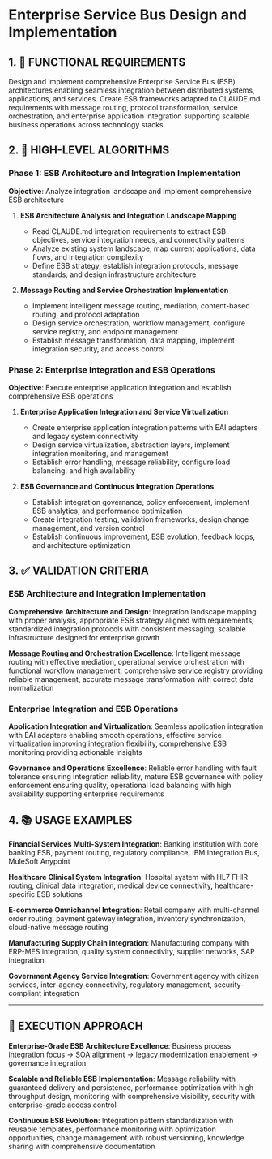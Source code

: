 # Enterprise Service Bus Design and Implementation

## 1. 🎯 FUNCTIONAL REQUIREMENTS

Design and implement comprehensive Enterprise Service Bus (ESB) architectures enabling seamless integration between distributed systems, applications, and services. Create ESB frameworks adapted to CLAUDE.md requirements with message routing, protocol transformation, service orchestration, and enterprise application integration supporting scalable business operations across technology stacks.

## 2. 🔄 HIGH-LEVEL ALGORITHMS

### Phase 1: ESB Architecture and Integration Implementation
**Objective**: Analyze integration landscape and implement comprehensive ESB architecture

1. **ESB Architecture Analysis and Integration Landscape Mapping**
   - Read CLAUDE.md integration requirements to extract ESB objectives, service integration needs, and connectivity patterns
   - Analyze existing system landscape, map current applications, data flows, and integration complexity
   - Define ESB strategy, establish integration protocols, message standards, and design infrastructure architecture

2. **Message Routing and Service Orchestration Implementation**
   - Implement intelligent message routing, mediation, content-based routing, and protocol adaptation
   - Design service orchestration, workflow management, configure service registry, and endpoint management
   - Establish message transformation, data mapping, implement integration security, and access control

### Phase 2: Enterprise Integration and ESB Operations
**Objective**: Execute enterprise application integration and establish comprehensive ESB operations

1. **Enterprise Application Integration and Service Virtualization**
   - Create enterprise application integration patterns with EAI adapters and legacy system connectivity
   - Design service virtualization, abstraction layers, implement integration monitoring, and management
   - Establish error handling, message reliability, configure load balancing, and high availability

2. **ESB Governance and Continuous Integration Operations**
   - Establish integration governance, policy enforcement, implement ESB analytics, and performance optimization
   - Create integration testing, validation frameworks, design change management, and version control
   - Establish continuous improvement, ESB evolution, feedback loops, and architecture optimization

## 3. ✅ VALIDATION CRITERIA

### ESB Architecture and Integration Implementation
**Comprehensive Architecture and Design**: Integration landscape mapping with proper analysis, appropriate ESB strategy aligned with requirements, standardized integration protocols with consistent messaging, scalable infrastructure designed for enterprise growth

**Message Routing and Orchestration Excellence**: Intelligent message routing with effective mediation, operational service orchestration with functional workflow management, comprehensive service registry providing reliable management, accurate message transformation with correct data normalization

### Enterprise Integration and ESB Operations
**Application Integration and Virtualization**: Seamless application integration with EAI adapters enabling smooth operations, effective service virtualization improving integration flexibility, comprehensive ESB monitoring providing actionable insights

**Governance and Operations Excellence**: Reliable error handling with fault tolerance ensuring integration reliability, mature ESB governance with policy enforcement ensuring quality, operational load balancing with high availability supporting enterprise requirements

## 4. 📚 USAGE EXAMPLES

**Financial Services Multi-System Integration**: Banking institution with core banking ESB, payment routing, regulatory compliance, IBM Integration Bus, MuleSoft Anypoint

**Healthcare Clinical System Integration**: Hospital system with HL7 FHIR routing, clinical data integration, medical device connectivity, healthcare-specific ESB solutions

**E-commerce Omnichannel Integration**: Retail company with multi-channel order routing, payment gateway integration, inventory synchronization, cloud-native message routing

**Manufacturing Supply Chain Integration**: Manufacturing company with ERP-MES integration, quality system connectivity, supplier networks, SAP integration

**Government Agency Service Integration**: Government agency with citizen services, inter-agency connectivity, regulatory management, security-compliant integration

---

## 🎯 EXECUTION APPROACH

**Enterprise-Grade ESB Architecture Excellence**: Business process integration focus → SOA alignment → legacy modernization enablement → governance integration

**Scalable and Reliable ESB Implementation**: Message reliability with guaranteed delivery and persistence, performance optimization with high throughput design, monitoring with comprehensive visibility, security with enterprise-grade access control

**Continuous ESB Evolution**: Integration pattern standardization with reusable templates, performance monitoring with optimization opportunities, change management with robust versioning, knowledge sharing with comprehensive documentation
